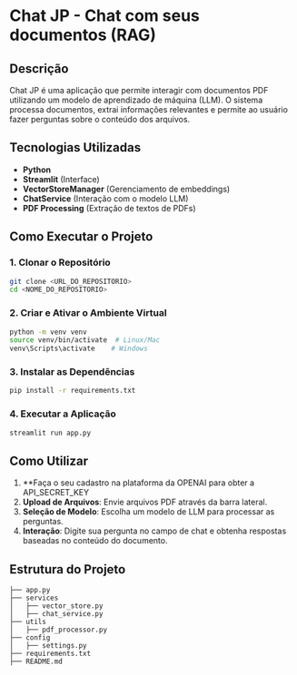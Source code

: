 # Chat JP - Chat com seus documentos (RAG)

## Descrição
Chat JP é uma aplicação que permite interagir com documentos PDF utilizando um modelo de aprendizado de máquina (LLM). O sistema processa documentos, extrai informações relevantes e permite ao usuário fazer perguntas sobre o conteúdo dos arquivos.

## Tecnologias Utilizadas
- **Python**
- **Streamlit** (Interface)
- **VectorStoreManager** (Gerenciamento de embeddings)
- **ChatService** (Interação com o modelo LLM)
- **PDF Processing** (Extração de textos de PDFs)

## Como Executar o Projeto

### 1. Clonar o Repositório
```bash
git clone <URL_DO_REPOSITORIO>
cd <NOME_DO_REPOSITORIO>
```

### 2. Criar e Ativar o Ambiente Virtual
```bash
python -m venv venv
source venv/bin/activate  # Linux/Mac
venv\Scripts\activate    # Windows
```

### 3. Instalar as Dependências
```bash
pip install -r requirements.txt
```

### 4. Executar a Aplicação
```bash
streamlit run app.py
```

## Como Utilizar
1. **Faça o seu cadastro na plataforma da OPENAI para obter a API_SECRET_KEY 
2. **Upload de Arquivos**: Envie arquivos PDF através da barra lateral.
3. **Seleção de Modelo**: Escolha um modelo de LLM para processar as perguntas.
4. **Interação**: Digite sua pergunta no campo de chat e obtenha respostas baseadas no conteúdo do documento.

## Estrutura do Projeto
```
├── app.py
├── services
│   ├── vector_store.py
│   ├── chat_service.py
├── utils
│   ├── pdf_processor.py
├── config
│   ├── settings.py
├── requirements.txt
├── README.md
```

